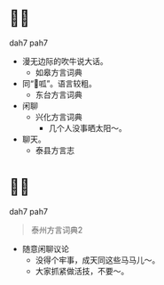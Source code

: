 # 𠹥㗘
dah7 pah7
+ 漫无边际的吹牛说大话。
  * 如皋方言词典
+ 同“𠹥呱”。语言较粗。
  * 东台方言词典
+ 闲聊
  * 兴化方言词典
    - 几个人没事晒太阳～。
+ 聊天。
  * 泰县方言志

# 𠹥㗘
dah7 pah7
> 泰州方言词典2
- 随意闲聊议论
  - 没得个牢事，成天同这些马马儿～。
  - 大家抓紧做活技，不要～。
